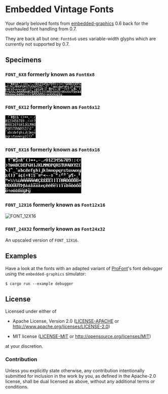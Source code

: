 # Embedded Vintage Fonts

Your dearly beloved fonts from
[embedded-graphics](https://github.com/embedded-graphics/embedded-graphics) 0.6
back for the overhauled font handling from 0.7.

They are back all but one: `Font6x6` uses variable-width glyphs which are
currently not supported by 0.7.

## Specimens

### `FONT_6X8` formerly known as `Font6x8`

![FONT\_6X6](https://raw.githubusercontent.com/sirhcel/embedded-vintage-fonts/master/data/font6x8.png)

### `FONT_6X12` formerly known as `Font6x12`

![FONT\_6X12](https://raw.githubusercontent.com/sirhcel/embedded-vintage-fonts/master/data/font6x12.png)

### `FONT_8X16` formerly known as `Font6x16`

![FONT\_8X16](https://raw.githubusercontent.com/sirhcel/embedded-vintage-fonts/master/data/font8x16.png)

### `FONT_12X16` formerly known as `Font12x16`

![FONT\_12X16](https://raw.githubusercontent.com/sirhcel/embedded-vintage-fonts/master/data/font12x16.png)

### `FONT_24X32` formerly known as `Font24x32`

An upscaled version of `FONT_12X16`.


## Examples

Have a look at the fonts with an adapted variant of
[ProFont](https://github.com/wezm/profont)'s font debugger using the
`embedded-graphics` simulator:
```
$ cargo run --example debugger
```


## License

Licensed under either of

- Apache License, Version 2.0 ([LICENSE-APACHE](LICENSE-APACHE) or
  http://www.apache.org/licenses/LICENSE-2.0)

- MIT license ([LICENSE-MIT](LICENSE-MIT) or
  http://opensource.org/licenses/MIT)

at your discretion.


### Contribution

Unless you explicitly state otherwise, any contribution intentionally submitted
for inclusion in the work by you, as defined in the Apache-2.0 license, shall
be dual licensed as above, without any additional terms or conditions.
